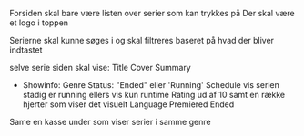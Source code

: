 Forsiden skal bare være listen over serier som kan trykkes på
Der skal være et logo i toppen

Serierne skal kunne søges i og skal filtreres baseret på hvad der bliver indtastet

selve serie siden skal vise:
Title
Cover
Summary

- Showinfo:
  Genre
  Status: "Ended" eller 'Running'
  Schedule vis serien stadig er running ellers vis kun runtime
  Rating ud af 10 samt en række hjerter som viser det visuelt
  Language
  Premiered Ended

Same en kasse under som viser serier i samme genre
